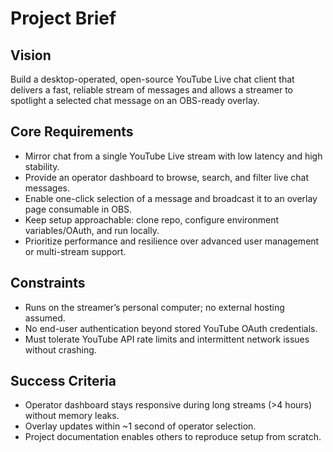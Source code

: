 # Project Brief

## Vision
Build a desktop-operated, open-source YouTube Live chat client that delivers a fast, reliable stream of messages and allows a streamer to spotlight a selected chat message on an OBS-ready overlay.

## Core Requirements
- Mirror chat from a single YouTube Live stream with low latency and high stability.
- Provide an operator dashboard to browse, search, and filter live chat messages.
- Enable one-click selection of a message and broadcast it to an overlay page consumable in OBS.
- Keep setup approachable: clone repo, configure environment variables/OAuth, and run locally.
- Prioritize performance and resilience over advanced user management or multi-stream support.

## Constraints
- Runs on the streamer’s personal computer; no external hosting assumed.
- No end-user authentication beyond stored YouTube OAuth credentials.
- Must tolerate YouTube API rate limits and intermittent network issues without crashing.

## Success Criteria
- Operator dashboard stays responsive during long streams (>4 hours) without memory leaks.
- Overlay updates within ~1 second of operator selection.
- Project documentation enables others to reproduce setup from scratch.
